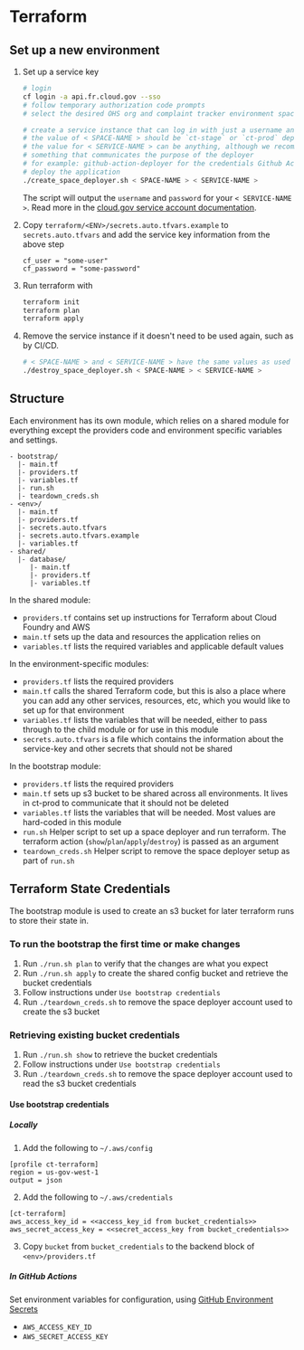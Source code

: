# Terraform

## Set up a new environment

1. Set up a service key
    ```bash
    # login
    cf login -a api.fr.cloud.gov --sso
    # follow temporary authorization code prompts
    # select the desired OHS org and complaint tracker environment space

    # create a service instance that can log in with just a username and password
    # the value of < SPACE-NAME > should be `ct-stage` or `ct-prod` depending on where you are working
    # the value for < SERVICE-NAME > can be anything, although we recommend
    # something that communicates the purpose of the deployer
    # for example: github-action-deployer for the credentials Github Actions uses to
    # deploy the application
    ./create_space_deployer.sh < SPACE-NAME > < SERVICE-NAME >
    ```

    The script will output the `username` and `password` for your `< SERVICE-NAME >`. Read more in the [cloud.gov service account documentation](https://cloud.gov/docs/services/cloud-gov-service-account/).

1. Copy `terraform/<ENV>/secrets.auto.tfvars.example` to `secrets.auto.tfvars` and add the service key information from the above step

    ```
    cf_user = "some-user"
    cf_password = "some-password"
    ```

1. Run terraform with
    ```bash
    terraform init
    terraform plan
    terraform apply
    ```

1. Remove the service instance if it doesn't need to be used again, such as by CI/CD.
    ```bash
    # < SPACE-NAME > and < SERVICE-NAME > have the same values as used above.
    ./destroy_space_deployer.sh < SPACE-NAME > < SERVICE-NAME >
    ```

## Structure

Each environment has its own module, which relies on a shared module for everything except the providers code and environment specific variables and settings.

```
- bootstrap/
  |- main.tf
  |- providers.tf
  |- variables.tf
  |- run.sh
  |- teardown_creds.sh
- <env>/
  |- main.tf
  |- providers.tf
  |- secrets.auto.tfvars
  |- secrets.auto.tfvars.example
  |- variables.tf
- shared/
  |- database/
     |- main.tf
     |- providers.tf
     |- variables.tf
```

In the shared module:
- `providers.tf` contains set up instructions for Terraform about Cloud Foundry and AWS
- `main.tf` sets up the data and resources the application relies on
- `variables.tf` lists the required variables and applicable default values

In the environment-specific modules:
- `providers.tf` lists the required providers
- `main.tf` calls the shared Terraform code, but this is also a place where you can add any other services, resources, etc, which you would like to set up for that environment
- `variables.tf` lists the variables that will be needed, either to pass through to the child module or for use in this module
- `secrets.auto.tfvars` is a file which contains the information about the service-key and other secrets that should not be shared

In the bootstrap module:
- `providers.tf` lists the required providers
- `main.tf` sets up s3 bucket to be shared across all environments. It lives in ct-prod to communicate that it should not be deleted
- `variables.tf` lists the variables that will be needed. Most values are hard-coded in this module
- `run.sh` Helper script to set up a space deployer and run terraform. The terraform action (`show`/`plan`/`apply`/`destroy`) is passed as an argument
- `teardown_creds.sh` Helper script to remove the space deployer setup as part of `run.sh`

## Terraform State Credentials

The bootstrap module is used to create an s3 bucket for later terraform runs to store their state in.

### To run the bootstrap the first time or make changes

1. Run `./run.sh plan` to verify that the changes are what you expect
1. Run `./run.sh apply` to create the shared config bucket and retrieve the bucket credentials
1. Follow instructions under `Use bootstrap credentials`
1. Run `./teardown_creds.sh` to remove the space deployer account used to create the s3 bucket

### Retrieving existing bucket credentials

1. Run `./run.sh show` to retrieve the bucket credentials
1. Follow instructions under `Use bootstrap credentials`
1. Run `./teardown_creds.sh` to remove the space deployer account used to read the s3 bucket credentials

#### Use bootstrap credentials

##### Locally

1. Add the following to `~/.aws/config`

```
[profile ct-terraform]
region = us-gov-west-1
output = json
```

2. Add the following to `~/.aws/credentials`

```
[ct-terraform]
aws_access_key_id = <<access_key_id from bucket_credentials>>
aws_secret_access_key = <<secret_access_key from bucket_credentials>>
```

3. Copy `bucket` from `bucket_credentials` to the backend block of `<env>/providers.tf`

##### In GitHub Actions

Set environment variables for configuration, using [GitHub Environment Secrets](https://docs.github.com/en/actions/reference/encrypted-secrets#creating-encrypted-secrets-for-an-environment)

* `AWS_ACCESS_KEY_ID`
* `AWS_SECRET_ACCESS_KEY`
